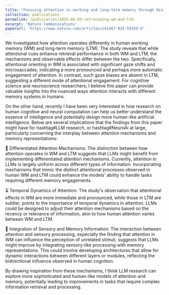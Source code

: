 ```yaml
---
title: "Focusing attention in working and long-term memory through dissociable mechanisms"
collection: publications
permalink: /publication/2025-05-03-retrocueing-wm-and-ltm
excerpt: 'Nature Communications'
paperurl: 'https://www.nature.com/articles/s41467-025-59359-0'
---
```


We investigated how attention operates differently in human working memory (WM) and long-term memory (LTM). The study reveals that while attentional cues enhance retrieval performance in both WM and LTM, the mechanisms and observable effects differ between the two. Specifically, attentional orienting in WM is associated with significant gaze shifts and microsaccades, indicating a more pronounced and perhaps more automatic engagement of attention. In contrast, such gaze biases are absent in LTM, suggesting a different mode of attentional engagement. For cognitive science and neuroscience researchers, I believe this paper can provide valuable insights into the nuanced ways attention interacts with different memory systems in humans.

On the other hand, recently I have been very interested in how research on human cognitive and neural computation can help us better understand the essence of intelligence and potentially design more human-like artificial intelligence. Below are several implications that the findings from this paper might have for hashtag#LLM research, or hashtag#NeuroAI at large, particularly concerning the interplay between attention mechanisms and memory representations:

🎯 Differentiated Attention Mechanisms: The distinction between how attention operates in WM and LTM suggests that LLMs might benefit from implementing differentiated attention mechanisms. Currently, attention in LLMs is largely uniform across different types of information. Incorporating mechanisms that mimic the distinct attentional processes observed in human WM and LTM could enhance the models' ability to handle tasks requiring different memory engagements.

⏳ Temporal Dynamics of Attention: The study's observation that attentional effects in WM are more immediate and pronounced, while those in LTM are subtler, points to the importance of temporal dynamics in attention. LLMs could be designed to adjust their attention mechanisms based on the recency or relevance of information, akin to how human attention varies between WM and LTM.

🧩 Integration of Sensory and Memory Information: The interaction between attention and sensory processing, especially the finding that attention in WM can influence the perception of unrelated stimuli, suggests that LLMs might improve by integrating sensory-like processing with memory representations. This could involve developing architectures that allow for dynamic interactions between different layers or modules, reflecting the bidirectional influence observed in human cognition.

By drawing inspiration from these mechanisms, I think LLM research can explore more sophisticated and human-like models of attention and memory, potentially leading to improvements in tasks that require complex information retrieval and processing.